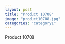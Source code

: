 ```yaml
---
layout: post
title: "Product 10708"
image: "product10708.jpg"
categories: "category1"
---
```

Product 10708
